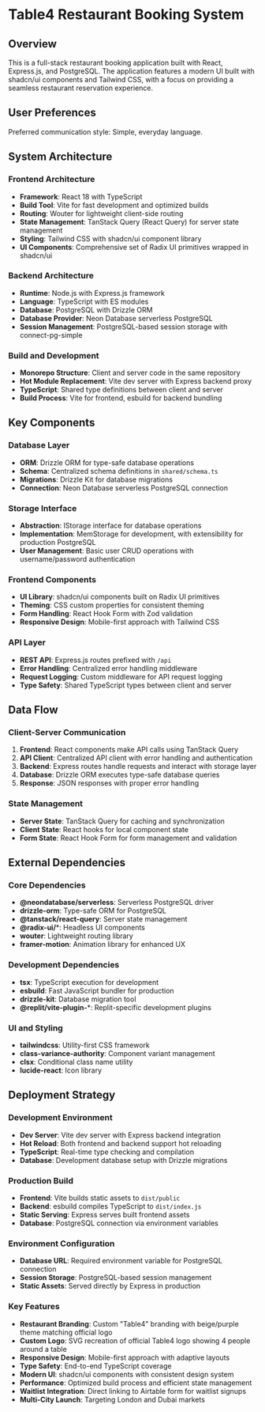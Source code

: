 # Table4 Restaurant Booking System

## Overview

This is a full-stack restaurant booking application built with React, Express.js, and PostgreSQL. The application features a modern UI built with shadcn/ui components and Tailwind CSS, with a focus on providing a seamless restaurant reservation experience.

## User Preferences

Preferred communication style: Simple, everyday language.

## System Architecture

### Frontend Architecture
- **Framework**: React 18 with TypeScript
- **Build Tool**: Vite for fast development and optimized builds
- **Routing**: Wouter for lightweight client-side routing
- **State Management**: TanStack Query (React Query) for server state management
- **Styling**: Tailwind CSS with shadcn/ui component library
- **UI Components**: Comprehensive set of Radix UI primitives wrapped in shadcn/ui

### Backend Architecture
- **Runtime**: Node.js with Express.js framework
- **Language**: TypeScript with ES modules
- **Database**: PostgreSQL with Drizzle ORM
- **Database Provider**: Neon Database serverless PostgreSQL
- **Session Management**: PostgreSQL-based session storage with connect-pg-simple

### Build and Development
- **Monorepo Structure**: Client and server code in the same repository
- **Hot Module Replacement**: Vite dev server with Express backend proxy
- **TypeScript**: Shared type definitions between client and server
- **Build Process**: Vite for frontend, esbuild for backend bundling

## Key Components

### Database Layer
- **ORM**: Drizzle ORM for type-safe database operations
- **Schema**: Centralized schema definitions in `shared/schema.ts`
- **Migrations**: Drizzle Kit for database migrations
- **Connection**: Neon Database serverless PostgreSQL connection

### Storage Interface
- **Abstraction**: IStorage interface for database operations
- **Implementation**: MemStorage for development, with extensibility for production PostgreSQL
- **User Management**: Basic user CRUD operations with username/password authentication

### Frontend Components
- **UI Library**: shadcn/ui components built on Radix UI primitives
- **Theming**: CSS custom properties for consistent theming
- **Form Handling**: React Hook Form with Zod validation
- **Responsive Design**: Mobile-first approach with Tailwind CSS

### API Layer
- **REST API**: Express.js routes prefixed with `/api`
- **Error Handling**: Centralized error handling middleware
- **Request Logging**: Custom middleware for API request logging
- **Type Safety**: Shared TypeScript types between client and server

## Data Flow

### Client-Server Communication
1. **Frontend**: React components make API calls using TanStack Query
2. **API Client**: Centralized API client with error handling and authentication
3. **Backend**: Express routes handle requests and interact with storage layer
4. **Database**: Drizzle ORM executes type-safe database queries
5. **Response**: JSON responses with proper error handling

### State Management
- **Server State**: TanStack Query for caching and synchronization
- **Client State**: React hooks for local component state
- **Form State**: React Hook Form for form management and validation

## External Dependencies

### Core Dependencies
- **@neondatabase/serverless**: Serverless PostgreSQL driver
- **drizzle-orm**: Type-safe ORM for PostgreSQL
- **@tanstack/react-query**: Server state management
- **@radix-ui/***: Headless UI components
- **wouter**: Lightweight routing library
- **framer-motion**: Animation library for enhanced UX

### Development Dependencies
- **tsx**: TypeScript execution for development
- **esbuild**: Fast JavaScript bundler for production
- **drizzle-kit**: Database migration tool
- **@replit/vite-plugin-***: Replit-specific development plugins

### UI and Styling
- **tailwindcss**: Utility-first CSS framework
- **class-variance-authority**: Component variant management
- **clsx**: Conditional class name utility
- **lucide-react**: Icon library

## Deployment Strategy

### Development Environment
- **Dev Server**: Vite dev server with Express backend integration
- **Hot Reload**: Both frontend and backend support hot reloading
- **TypeScript**: Real-time type checking and compilation
- **Database**: Development database setup with Drizzle migrations

### Production Build
- **Frontend**: Vite builds static assets to `dist/public`
- **Backend**: esbuild compiles TypeScript to `dist/index.js`
- **Static Serving**: Express serves built frontend assets
- **Database**: PostgreSQL connection via environment variables

### Environment Configuration
- **Database URL**: Required environment variable for PostgreSQL connection
- **Session Storage**: PostgreSQL-based session management
- **Static Assets**: Served directly by Express in production

### Key Features
- **Restaurant Branding**: Custom "Table4" branding with beige/purple theme matching official logo
- **Custom Logo**: SVG recreation of official Table4 logo showing 4 people around a table
- **Responsive Design**: Mobile-first approach with adaptive layouts
- **Type Safety**: End-to-end TypeScript coverage
- **Modern UI**: shadcn/ui components with consistent design system
- **Performance**: Optimized build process and efficient state management
- **Waitlist Integration**: Direct linking to Airtable form for waitlist signups
- **Multi-City Launch**: Targeting London and Dubai markets